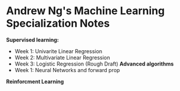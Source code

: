 # Andrew Ng's Machine Learning Specialization Notes
**Supervised learning:**
  * Week 1: Univarite Linear Regression
  * Week 2: Multivariate Linear Regression
  * Week 3: Logistic Regression (Rough Draft)
**Advanced algorithms**
  * Week 1: Neural Networks and forward prop

**Reinforcment Learning**